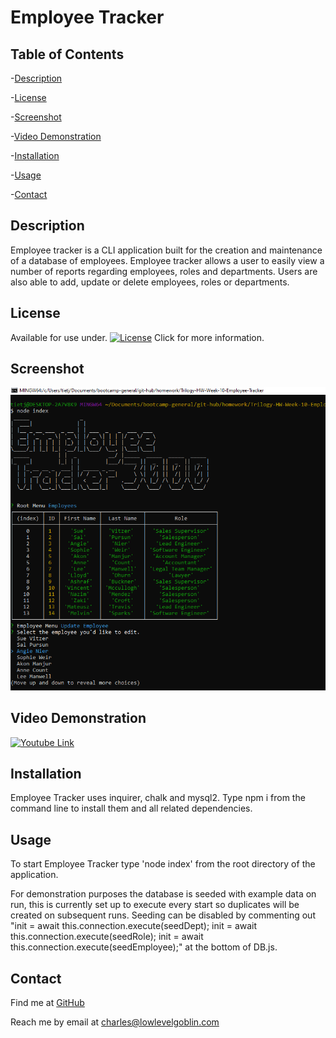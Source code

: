 # Employee Tracker

## Table of Contents


-[Description](#Description)

-[License](#License)

-[Screenshot](#Screenshot)

-[Video Demonstration](#video-demonstration)

-[Installation](#Installation)

-[Usage](#Usage)

-[Contact](#Contact)


## Description
Employee tracker is a CLI application built for the creation and maintenance of a database of employees. Employee tracker allows a user to easily view a number of reports regarding employees, roles and departments. Users are also able to add, update or delete employees, roles or departments. 
  
## License
Available for use under. [![License](https://img.shields.io/badge/License-MIT-blue.svg)](https://opensource.org/licenses/MIT) Click for more information.

 
## Screenshot
![Project Screenshot](/img/project-ss.png?raw=true)

## Video Demonstration

[![Youtube Link](https://img.youtube.com/vi/EcCXlgaISIM/default.jpg)](https://youtu.be/EcCXlgaISIM)

## Installation
Employee Tracker uses inquirer, chalk and mysql2. Type npm i from the command line to install them and all related dependencies.

 
## Usage
To start Employee Tracker type 'node index' from the root directory of the application.

For demonstration purposes the database is seeded with example data on run, this is currently set up to execute every start so duplicates will be created on subsequent runs.
Seeding can be disabled by commenting out "init = await this.connection.execute(seedDept); init = await this.connection.execute(seedRole); init = await this.connection.execute(seedEmployee);" at the bottom of DB.js.

  
## Contact
Find me at [GitHub](https://github.com/charlestietjen)

Reach me by email at charles@lowlevelgoblin.com
 
